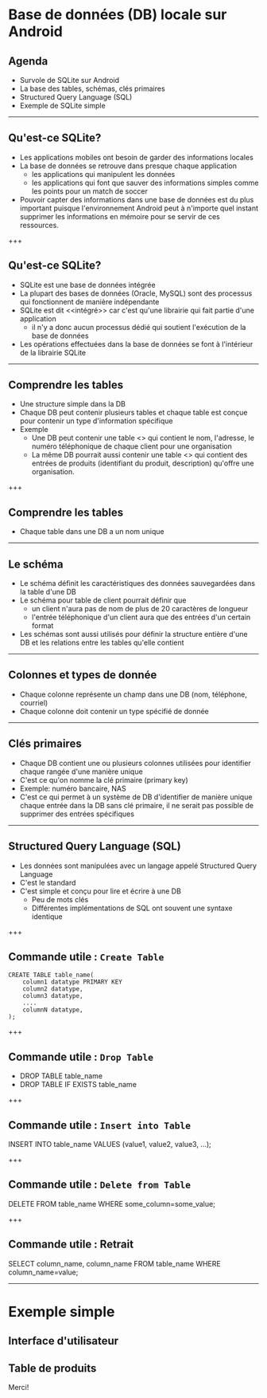 # Base de données (DB) locale sur Android

## Agenda
- Survole de SQLite sur Android
- La base des tables, schémas, clés primaires
- Structured Query Language (SQL)
- Exemple de SQLite simple

---

## Qu'est-ce SQLite?

- Les applications mobiles ont besoin de garder des informations locales
- La base de données se retrouve dans presque chaque application
    - les applications qui manipulent les données
    - les applications qui font que sauver des informations simples comme les points pour un match de soccer
- Pouvoir capter des informations dans une base de données est du plus important puisque l'environnement Android peut à n'importe quel instant supprimer les informations en mémoire pour se servir de ces ressources.

+++

## Qu'est-ce SQLite?

- SQLite est une base de données intégrée 
- La plupart des bases de données (Oracle, MySQL) sont des processus qui fonctionnent de manière indépendante
- SQLite est dit <<intégré>> car c'est qu'une librairie qui fait partie d'une application
    - il n'y a donc aucun processus dédié qui soutient l'exécution de la base de données
- Les opérations effectuées dans la base de données se font à l'intérieur de la librairie SQLite

---

## Comprendre les tables

- Une structure simple dans la DB
- Chaque DB peut contenir plusieurs tables et chaque table est conçue pour contenir un type d'information spécifique
- Exemple
    - Une DB peut contenir une table <<client>> qui contient le nom, l'adresse, le numéro téléphonique de chaque client pour une organisation
    - La même DB pourrait aussi contenir une table <<produits>> qui contient des entrées de produits (identifiant du produit, description) qu'offre une organisation.

+++

## Comprendre les tables

- Chaque table dans une DB a un nom unique


---

## Le schéma

- Le schéma définit les caractéristiques des données sauvegardées dans la table d'une DB
- Le schéma pour table de client pourrait définir que
    - un client n'aura pas de nom de plus de 20 caractères de longueur
    - l'entrée téléphonique d'un client aura que des entrées d'un certain format
- Les schémas sont aussi utilisés pour définir la structure entière d'une DB et les relations entre les tables qu'elle contient

---

## Colonnes et types de donnée

- Chaque colonne représente un champ dans une DB (nom, téléphone, courriel)
- Chaque colonne doit contenir un type spécifié de donnée

---

## Clés primaires

- Chaque DB contient une ou plusieurs colonnes utilisées pour identifier chaque rangée d'une manière unique
- C'est ce qu'on nomme la clé primaire (primary key)
- Exemple: numéro bancaire, NAS
- C'est ce qui permet à un système de DB d'identifier de manière unique chaque entrée dans la DB
sans clé primaire, il ne serait pas possible de supprimer des entrées spécifiques

---

## Structured Query Language (SQL)

- Les données sont manipulées avec un langage appelé Structured Query Language
- C'est le standard 
- C'est simple et conçu pour lire et écrire à une DB
    - Peu de mots clés
    - Différentes implémentations de SQL ont souvent une syntaxe identique
    
+++
    
## Commande utile : `Create Table`

```
CREATE TABLE table_name(
    column1 datatype PRIMARY KEY
    column2 datatype,
    column3 datatype,
    ....
    columnN datatype,
);
```

+++

## Commande utile : `Drop Table`

- DROP TABLE table_name
- DROP TABLE IF EXISTS table_name

+++

## Commande utile : `Insert into Table`

INSERT INTO table_name VALUES (value1, value2, value3, ...);

+++

## Commande utile : `Delete from Table`

DELETE FROM table_name WHERE some_column=some_value;

+++

## Commande utile : Retrait
SELECT column_name, column_name FROM table_name WHERE column_name=value;

---

# Exemple simple

## Interface d'utilisateur

## Table de produits

Merci!